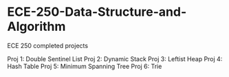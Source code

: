 # ECE-250-Data-Structure-and-Algorithm
ECE 250 completed projects


Proj 1:  Double Sentinel List
Proj 2:  Dynamic Stack
Proj 3:  Leftist Heap
Proj 4:  Hash Table
Proj 5:  Minimum Spanning Tree
Proj 6:  Trie
